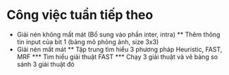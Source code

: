 # Công việc tuần tiếp theo
* Giải nén không mất mát (Bổ sung vào phần inter, intra)
** Thêm thông tin input của bit 1 (bảng mô phỏng ảnh, size 3x3) 
* Giải nén mất mát 
** Tập trung tìm hiểu 3 phương pháp Heuristic, FAST, MRF
*** Tìm hiểu giải thuật FAST
*** Chạy 3 giải thuật và vẽ bảng so sánh 3 giải thuật đó

